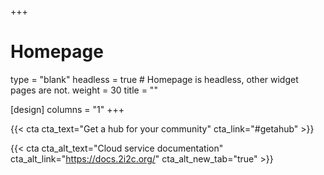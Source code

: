 +++
# Homepage
type = "blank"
headless = true  # Homepage is headless, other widget pages are not.
weight = 30
title = ""

[design]
  columns = "1"
+++

<div class="cta-group color-secondary">

{{< cta cta_text="Get a hub for your community" cta_link="#getahub" >}}

{{< cta cta_alt_text="Cloud service documentation" cta_alt_link="https://docs.2i2c.org/" cta_alt_new_tab="true" >}}

</div>